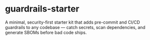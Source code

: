 # guardrails-starter
A minimal, security-first starter kit that adds pre-commit and CI/CD guardrails to any codebase — catch secrets, scan dependencies, and generate SBOMs before bad code ships.

